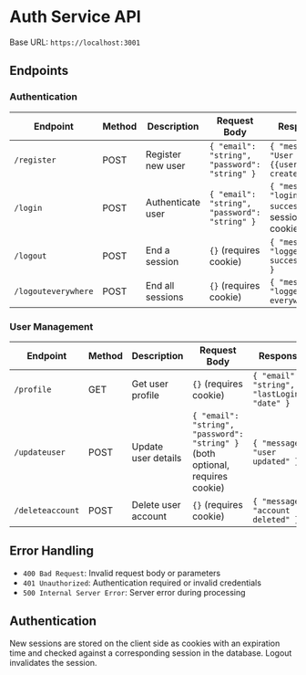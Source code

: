 # Auth Service API

Base URL: `https://localhost:3001`

## Endpoints

### Authentication

| Endpoint            | Method | Description       | Request Body                                  | Response                                          |
| ------------------- | ------ | ----------------- | --------------------------------------------- | ------------------------------------------------- |
| `/register`         | POST   | Register new user | `{ "email": "string", "password": "string" }` | `{ "message": "User {{user}} created" }`          |
| `/login`            | POST   | Authenticate user | `{ "email": "string", "password": "string" }` | `{ "message": "login success" }` + session cookie |
| `/logout`           | POST   | End a session     | `{}` (requires cookie)                        | `{ "message": "logged out successfully" }`        |
| `/logouteverywhere` | POST   | End all sessions  | `{}` (requires cookie)                        | `{ "message": "logged out everywhere" }`          |

### User Management

| Endpoint         | Method | Description         | Request Body                                                                   | Response                                     |
| ---------------- | ------ | ------------------- | ------------------------------------------------------------------------------ | -------------------------------------------- |
| `/profile`       | GET    | Get user profile    | `{}` (requires cookie)                                                         | `{ "email": "string", "lastLogin": "date" }` |
| `/updateuser`    | POST   | Update user details | `{ "email": "string", "password": "string" }` (both optional, requires cookie) | `{ "message": "user updated" }`              |
| `/deleteaccount` | POST   | Delete user account | `{}` (requires cookie)                                                         | `{ "message": "account deleted" }`           |

## Error Handling

- `400 Bad Request`: Invalid request body or parameters
- `401 Unauthorized`: Authentication required or invalid credentials
- `500 Internal Server Error`: Server error during processing

## Authentication

New sessions are stored on the client side as cookies with an expiration time and checked against a corresponding session in the database. Logout invalidates the session.
